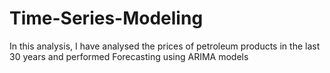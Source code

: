 # Time-Series-Modeling

In this analysis, I have analysed the prices of petroleum products in the last 30 years and performed Forecasting using ARIMA models
